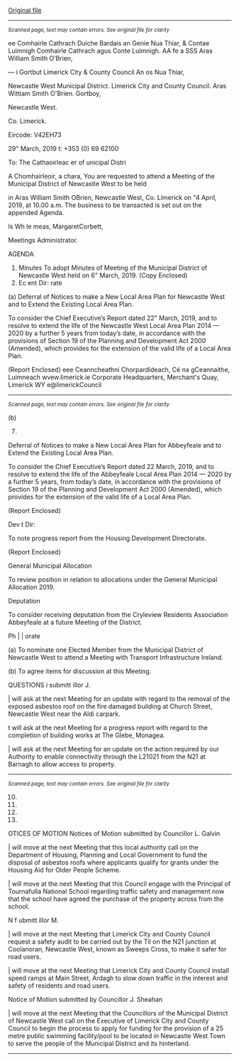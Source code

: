 [Original file](https://www.limerick.ie/sites/default/files/media/documents/2019-04/00%202019-04-03%20Agenda.pdf)

---
*<small>Scanned page, text may contain errors. See original file for clarity</small>*  

ee Comhairle Cathrach Duiche Bardais an Genie Nua Thiar,
& Contae Luimnigh Comhairle Cathrach agus Conte Luimnigh.
AA fe a SSS Aras William Smith O’Brien,

— i Gortbut
Limerick City
& County Council An os Nua Thiar,

Newcastle West Municipal District.
Limerick City and County Council.
Aras Wittiam Smith O'Brien.
Gortboy,

Newcastle West.

Co. Limerick.

Eircode: V42EH73

29" March, 2019 t: +353 (0) 69 62100

To: The Cathaoirleac er of unicipal Distri

A Chomhairleoir, a chara,
You are requested to attend a Meeting of the Municipal District of Newcastle West to be held

in Aras William Smith OBrien, Newcastle West, Co. Limerick on "4 April, 2019,
at 10.00 a.m. The business to be transacted is set out on the appended Agenda.

Is Wh le meas,
MargaretCorbett,

Meetings Administrator.

AGENDA
1. Minutes
To adopt Minutes of Meeting of the Municipal District of Newcastle West held on 6"
March, 2019.
(Copy Enclosed)
2. Ec ent Dir: rate

(a) Deferral of Notices to make a New Local Area Plan for Newcastle West and to
Extend the Existing Local Area Plan.

To consider the Chief Executive’s Report dated 22" March, 2019, and to resolve to
extend the life of the Newcastle West Local Area Plan 2014 — 2020 by a further 5
years from today’s date, in accordance with the provisions of Section 19 of the
Planning and Development Act 2000 (Amended), which provides for the extension of
the valid life of a Local Area Plan.

(Report Enclosed)
eee
Ceanncheathni Chorpardideach, Cé na gCeannaithe, Luimneach wvew.limerick.ie
Corporate Headquarters, Merchant's Quay, Limerick WY e@limerickCouncil


---
*<small>Scanned page, text may contain errors. See original file for clarity</small>*  

(b)

7.

Deferral of Notices to make a New Local Area Plan for Abbeyfeale and to Extend
the Existing Local Area Plan.

To consider the Chief Executive’s Report dated 22 March, 2019, and to resolve to
extend the life of the Abbeyfeale Local Area Plan 2014 — 2020 by a further 5 years,
from today’s date, in accordance with the provisions of Section 19 of the Planning
and Development Act 2000 (Amended), which provides for the extension of the valid
life of a Local Area Plan.

(Report Enclosed)

Dev t Dir:

To note progress report from the Housing Development Directorate.

(Report Enclosed)

General Municipal Allocation

To review position in relation to allocations under the General Municipal Allocation
2019.

Deputation

To consider receiving deputation from the Cryleview Residents Association
Abbeyfeale at a future Meeting of the District.

Ph | | orate

(a) To nominate one Elected Member from the Municipal District of Newcastle West
to attend a Meeting with Transport Infrastructure Ireland.

(b) To agree items for discussion at this Meeting.

QUESTIONS
i submitt illor J.

| will ask at the next Meeting for an update with regard to the removal of the exposed
asbestos roof on the fire damaged building at Church Street, Newcastle West near the
Aldi carpark.

t will ask at the next Meeting for a progress report with regard to the completion of
building works at The Glebe, Monagea.

| will ask at the next Meeting for an update on the action required by our Authority to
enable connectivity through the L21021 from the N21 at Barnagh to allow access to
property.


---
*<small>Scanned page, text may contain errors. See original file for clarity</small>*  

10.

11.

13.

14.

OTICES OF MOTION
Notices of Motion submitted by Councillor L. Galvin

| will move at the next Meeting that this local authority call on the Department of
Housing, Planning and Local Government to fund the disposal of asbestos roofs where
applicants qualify for grants under the Housing Aid for Older People Scheme.

| will move at the next Meeting that this Council engage with the Principal of
Tournafulla National School regarding traffic safety and management now that the
school have agreed the purchase of the property across from the school.

N f ubmitt illor M.

| will move at the next Meeting that Limerick City and County Council request a safety
audit to be carried out by the Til on the N21 junction at Coolanoran, Newcastle West,
known as Sweeps Cross, to make it safer for road users.

| will move at the next Meeting that Limerick City and County Council install speed
ramps at Main Street, Ardagh to slow down traffic in the interest and safety of
residents and road users.

Notice of Motion submitted by Councillor J. Sheahan

| will move at the next Meeting that the Councillors of the Municipal District of
Newcastle West call on the Executive of Limerick City and County Council to begin the
process to apply for funding for the provision of a 25 metre public swimming
facility/pool to be located in Newcastle West Town to serve the people of the
Municipal District and its hinterland.


---
